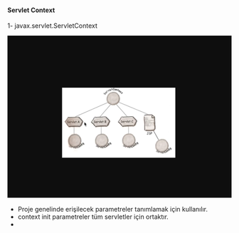 
#### Servlet Context

1- javax.servlet.ServletContext

![servlet_context.png](servlet_context.png)

 - Proje genelinde erişilecek parametreler tanımlamak için kullanılır. 
 - context init parametreler tüm servletler için ortaktır.
 - 
